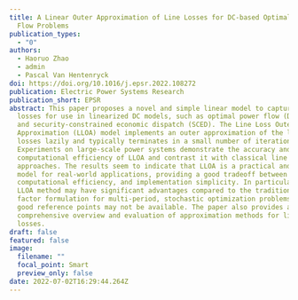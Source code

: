 ```yaml
---
title: A Linear Outer Approximation of Line Losses for DC-based Optimal Power
  Flow Problems
publication_types:
  - "0"
authors:
  - Haoruo Zhao
  - admin
  - Pascal Van Hentenryck
doi: https://doi.org/10.1016/j.epsr.2022.108272
publication: Electric Power Systems Research
publication_short: EPSR
abstract: This paper proposes a novel and simple linear model to capture line
  losses for use in linearized DC models, such as optimal power flow (DC-OPF)
  and security-constrained economic dispatch (SCED). The Line Loss Outer
  Approximation (LLOA) model implements an outer approximation of the line
  losses lazily and typically terminates in a small number of iterations.
  Experiments on large-scale power systems demonstrate the accuracy and
  computational efficiency of LLOA and contrast it with classical line loss
  approaches. The results seem to indicate that LLOA is a practical and useful
  model for real-world applications, providing a good tradeoff between accuracy,
  computational efficiency, and implementation simplicity. In particular, the
  LLOA method may have significant advantages compared to the traditional loss
  factor formulation for multi-period, stochastic optimization problems where
  good reference points may not be available. The paper also provides a
  comprehensive overview and evaluation of approximation methods for line
  losses.
draft: false
featured: false
image:
  filename: ""
  focal_point: Smart
  preview_only: false
date: 2022-07-02T16:29:44.264Z
---
```

